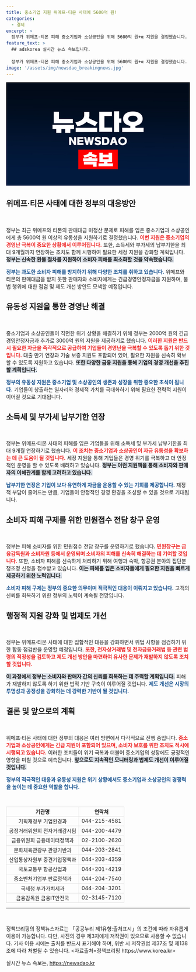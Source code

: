 ```yaml
---
title: 중소기업 지원 위메프·티몬 사태에 5600억 원!
categories:
  - 경제
excerpt: >
  정부가 위메프·티몬 피해 중소기업과 소상공인을 위해 5600억 원+α 지원을 결정했습니다. 납세 기한 연장과 신속한 환불 지원도 마련되어 소비자 피해를 최소화할 계획입니다.
feature_text: >
  ## adskorea 실시간 뉴스 속보입니다.

  정부가 위메프·티몬 피해 중소기업과 소상공인을 위해 5600억 원+α 지원을 결정했습니다. 납세 기한 연장과 신속한 환불 지원도 마련되어 소비자 피해를 최소화할 계획입니다.
image: '/assets/img/newsdao_breakingnews.jpg'
---
```


<p><img src="/assets/img/newsdao_breakingnews.jpg" alt="adskorea 속보" /></p>

<h2 data-ke-size="size26">위메프·티몬 사태에 대한 정부의 대응방안</h2>

<p data-ke-size="size16">&nbsp;</p>

<p>정부는 최근 위메프와 티몬의 판매대금 미정산 문제로 피해를 입은 중소기업과 소상공인에게 총 5600억 원 이상의 유동성을 지원하기로 결정했습니다. <b><span style="color: #ee2323;">이번 지원은 중소기업의 경영난 극복이 중요한 상황에서 이루어집니다.</span></b> 또한, 소득세와 부가세의 납부기한을 최대 9개월까지 연장하는 조치도 함께 시행하여 필요한 세정 지원을 강화할 계획입니다. <b><span style="background-color: #21538527;">정부는 신속한 환불 절차를 지원하여 소비자 피해를 최소화할 것을 약속했습니다.</span></b></p>

<p><b><span style="color: #1a5490;">정부는 과도한 소비자 피해를 방지하기 위해 다양한 조치를 취하고 있습니다.</span></b> 위메프와 티몬의 판매대금을 받지 못한 판매자와 소비자에게는 긴급경영안정자금을 지원하며, 불법 행위에 대한 점검 및 제도 개선 방안도 모색할 예정입니다.</p>

<h2 data-ke-size="size26">유동성 지원을 통한 경영난 해결</h2>

<p data-ke-size="size16">&nbsp;</p>

<p>중소기업과 소상공인들이 직면한 위기 상황을 해결하기 위해 정부는 2000억 원의 긴급경영안정자금과 추가로 3000억 원의 지원을 제공하기로 했습니다. <b><span style="color: #ee2323;">이러한 지원은 반드시 필요한 자금을 즉각적으로 공급하여 기업들이 경영난을 극복할 수 있도록 돕기 위한 것입니다.</span></b> 대출 만기 연장과 기술 보증 지원도 포함되어 있어, 필요한 자원을 신속히 확보할 수 있도록 지원하고 있습니다. <b><span style="background-color: #21538527;">또한 다양한 금융 지원을 통해 기업의 경영 개선을 추진할 계획입니다.</span></b></p>

<p><b><span style="color: #1a5490;">정부의 유동성 지원은 중소기업 및 소상공인의 생존과 성장을 위한 중요한 초석이 됩니다.</span></b> 기업들이 창출하는 일자리와 경제적 가치를 극대화하기 위해 필요한 전략적 지원이 이어질 것으로 기대됩니다.</p>

<h2 data-ke-size="size26">소득세 및 부가세 납부기한 연장</h2>

<p data-ke-size="size16">&nbsp;</p>

<p>정부는 위메프·티몬 사태의 피해를 입은 기업들을 위해 소득세 및 부가세 납부기한을 최대 9개월 연장하기로 했습니다. <b><span style="color: #ee2323;">이 조치는 중소기업과 소상공인이 자금 유동성을 확보하는 데 큰 도움이 될 것입니다.</span></b> 세정 지원을 통해 기업들은 경영 위기를 극복하고 더 안정적인 운영을 할 수 있도록 배려하고 있습니다. <b><span style="background-color: #21538527;">정부는 이런 지원책을 통해 소비자와 판매자의 이해관계를 함께 고려하고 있습니다.</span></b></p>

<p><b><span style="color: #1a5490;">납부기한 연장은 기업이 보다 유연하게 자금을 운용할 수 있는 기회를 제공합니다.</span></b> 재정적 부담이 줄어드는 만큼, 기업들이 안정적인 경영 환경을 조성할 수 있을 것으로 기대됩니다.</p>

<h2 data-ke-size="size26">소비자 피해 구제를 위한 민원접수 전담 창구 운영</h2>

<p data-ke-size="size16">&nbsp;</p>

<p>정부는 피해 소비자를 위한 민원접수 전담 창구를 운영하기로 했습니다. <b><span style="color: #ee2323;">민원창구는 금융감독원과 소비자원 등에서 운영되며 소비자의 피해를 신속히 해결하는 데 기여할 것입니다.</span></b> 또한, 소비자 피해를 신속하게 처리하기 위해 여행과 숙박, 항공권 분야의 집단분쟁조정 신청을 접수받고 있습니다. <b><span style="background-color: #21538527;">이는 피해를 입은 소비자들에게 필요한 지원을 빠르게 제공하기 위한 노력입니다.</span></b></p>

<p><b><span style="color: #1a5490;">소비자 피해 구제는 정부의 중요한 의무이며 적극적인 대응이 이뤄지고 있습니다.</span></b> 고객의 신뢰를 회복하기 위한 정부의 노력이 계속될 전망입니다.</p>

<h2 data-ke-size="size26">행정적 지원 강화 및 법제도 개선</h2>

<p data-ke-size="size16">&nbsp;</p>

<p>정부는 위메프·티몬 사태에 대한 집합적인 대응을 강화하면서 위법 사항을 점검하기 위한 합동 점검반을 운영할 예정입니다. <b><span style="color: #ee2323;">또한, 전자상거래법 및 전자금융거래법 등 관련 법령의 적정성을 검토하고 제도 개선 방안을 마련하여 유사한 문제가 재발하지 않도록 조치할 것입니다.</span></b></p>

<p><b><span style="background-color: #21538527;">이 과정에서 정부는 소비자와 판매자 간의 신뢰를 회복하는 데 주력할 계획입니다.</span></b> 피해가 재발하지 않도록 하기 위한 법적 기반 구축이 이루어질 것입니다. <b><span style="color: #1a5490;">제도 개선은 시장의 투명성과 공정성을 강화하는 데 강력한 기반이 될 것입니다.</span></b></p>

<h2 data-ke-size="size26">결론 및 앞으로의 계획</h2>

<p data-ke-size="size16">&nbsp;</p>

<p>위메프·티몬 사태에 대한 정부의 대응은 여러 방면에서 다각적으로 진행 중입니다. <b><span style="color: #ee2323;">중소기업과 소상공인에게는 긴급 지원이 포함되어 있으며, 소비자 보호를 위한 조치도 적시에 시행되고 있습니다.</span></b> 이러한 조치들이 위기 극복과 더불어 중소기업의 성장에도 긍정적인 영향을 미칠 것으로 예측됩니다. <b><span style="background-color: #21538527;">앞으로도 지속적인 모니터링과 법제도 개선이 이루어질 것입니다.</span></b> </p>

<p><b><span style="color: #1a5490;">정부의 적극적인 대응과 유동성 지원은 위기 상황에서도 중소기업과 소상공인의 경쟁력을 높이는 데 중요한 역할을 합니다.</span></b> </p>

<p data-ke-size="size16">&nbsp;</p>

<table style="width: 100%; border-collapse: collapse;">
<tr>
<td style="border: 1px solid #dddddd; text-align: center; height: 17px;"><b>기관명</b></td>
<td style="border: 1px solid #dddddd; text-align: center; height: 17px;"><b>연락처</b></td>
</tr>
<tr>
<td style="border: 1px solid #dddddd; text-align: center; height: 17px;">기획재정부 기업환경과</td>
<td style="border: 1px solid #dddddd; text-align: center; height: 17px;">044-215-4581</td>
</tr>
<tr>
<td style="border: 1px solid #dddddd; text-align: center; height: 17px;">공정거래위원회 전자거래감시팀</td>
<td style="border: 1px solid #dddddd; text-align: center; height: 17px;">044-200-4479</td>
</tr>
<tr>
<td style="border: 1px solid #dddddd; text-align: center; height: 17px;">금융위원회 금융데이터정책과</td>
<td style="border: 1px solid #dddddd; text-align: center; height: 17px;">02-2100-2620</td>
</tr>
<tr>
<td style="border: 1px solid #dddddd; text-align: center; height: 17px;">문화체육관광부 관광기반과</td>
<td style="border: 1px solid #dddddd; text-align: center; height: 17px;">044-203-2841</td>
</tr>
<tr>
<td style="border: 1px solid #dddddd; text-align: center; height: 17px;">산업통상자원부 중견기업정책과</td>
<td style="border: 1px solid #dddddd; text-align: center; height: 17px;">044-203-4359</td>
</tr>
<tr>
<td style="border: 1px solid #dddddd; text-align: center; height: 17px;">국토교통부 항공산업과</td>
<td style="border: 1px solid #dddddd; text-align: center; height: 17px;">044-201-4219</td>
</tr>
<tr>
<td style="border: 1px solid #dddddd; text-align: center; height: 17px;">중소벤처기업부 판로정책과</td>
<td style="border: 1px solid #dddddd; text-align: center; height: 17px;">044-204-7540</td>
</tr>
<tr>
<td style="border: 1px solid #dddddd; text-align: center; height: 17px;">국세청 부가가치세과</td>
<td style="border: 1px solid #dddddd; text-align: center; height: 17px;">044-204-3201</td>
</tr>
<tr>
<td style="border: 1px solid #dddddd; text-align: center; height: 17px;">금융감독원 금융IT안전국</td>
<td style="border: 1px solid #dddddd; text-align: center; height: 17px;">02-3145-7120</td>
</tr>
</table>

<hr>

<p data-ke-size="size16">&nbsp;</p>

<p>정책브리핑의 정책뉴스자료는 「공공누리 제1유형:출처표시」의 조건에 따라 자유롭게 이용이 가능합니다. 다만, 사진의 경우 제3자에게 저작권이 있으므로 사용할 수 없습니다. 기사 이용 시에는 출처를 반드시 표기해야 하며, 위반 시 저작권법 제37조 및 제138조에 따라 처벌될 수 있습니다. &lt;자료출처=정책브리핑 https://www.korea.kr></p>
실시간 뉴스 속보는, <a href="https://newsdao.kr" rel="dofollow">https://newsdao.kr</a>


